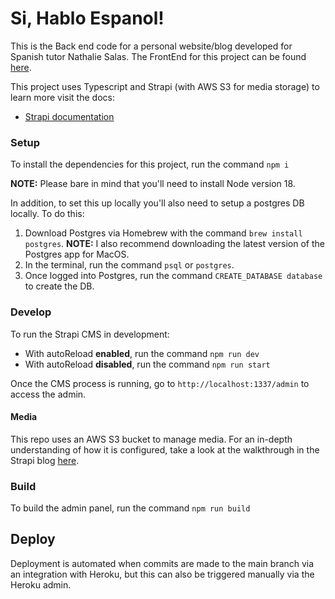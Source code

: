# Si, Hablo Espanol!

This is the Back end code for a personal website/blog developed for Spanish tutor Nathalie Salas. The FrontEnd for this project can be found [here](https://github.com/angusbezzina/nathalie-salas-frontend).

This project uses Typescript and Strapi (with AWS S3 for media storage) to learn more visit the docs:

- [Strapi documentation](https://docs.strapi.io)

### Setup

To install the dependencies for this project, run the command `npm i`

**NOTE:** Please bare in mind that you'll need to install Node version 18.

In addition, to set this up locally you'll also need to setup a postgres DB locally.
To do this:

1. Download Postgres via Homebrew with the command `brew install postgres`. **NOTE:** I also recommend downloading the latest version of the Postgres app for MacOS.
2. In the terminal, run the command `psql` or `postgres`.
3. Once logged into Postgres, run the command `CREATE_DATABASE database` to create the DB.

### Develop

To run the Strapi CMS in development:

- With autoReload **enabled**, run the command `npm run dev`
- With autoReload **disabled**, run the command `npm run start`

Once the CMS process is running, go to `http://localhost:1337/admin` to access the admin.

#### Media

This repo uses an AWS S3 bucket to manage media. For an in-depth understanding of how it is configured, take a look at the walkthrough in the Strapi blog [here](https://strapi.io/blog/how-to-set-up-amazon-s3-upload-provider-plugin-for-our-strapi-app).

### Build

To build the admin panel, run the command `npm run build`

## Deploy

Deployment is automated when commits are made to the main branch via an integration with Heroku, but this can also be triggered manually via the Heroku admin.
